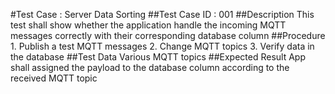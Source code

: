 #Test Case : Server Data Sorting
##Test Case ID : 001
##Description
	This test shall show whether the application handle the incoming MQTT messages correctly with their corresponding database column
##Procedure
	1. Publish a test MQTT messages
	2. Change MQTT topics
	3. Verify data in the database
##Test Data
	Various MQTT topics
##Expected Result
	App shall assigned the payload to the database column according to the received MQTT topic
